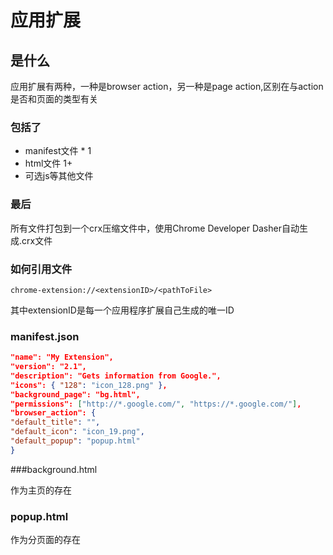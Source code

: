 # 应用扩展





## 是什么



应用扩展有两种，一种是browser action，另一种是page action,区别在与action是否和页面的类型有关 



### 包括了

- manifest文件 * 1 
- html文件 1+ 
- 可选js等其他文件 



### 最后

所有文件打包到一个crx压缩文件中，使用Chrome Developer Dasher自动生成.crx文件 



### 如何引用文件

``` 
chrome-extension://<extensionID>/<pathToFile>
```

其中extensionID是每一个应用程序扩展自己生成的唯一ID

### manifest.json

``` json
"name": "My Extension",
"version": "2.1",
"description": "Gets information from Google.",
"icons": { "128": "icon_128.png" },
"background_page": "bg.html",
"permissions": ["http://*.google.com/", "https://*.google.com/"],
"browser_action": {
"default_title": "",
"default_icon": "icon_19.png",
"default_popup": "popup.html"
}
```

###background.html

作为主页的存在

### popup.html

作为分页面的存在



